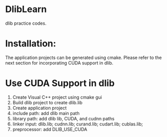 # DlibLearn
dlib practice codes. 

# Installation:
The application projects can be generated using cmake. Please refer to the next section for incorporating CUDA support in dlib.

# Use CUDA Support in dlib

1. Create Visual C++ project using cmake gui
2. Build dlib project to create dlib.lib
3. Create application project
4. include path: add dlib main path
5. library path: add dlib lib, CUDA, and cudnn paths
6. linker input: dlib.lib; cudnn.lib; curand.lib; cudart.lib; cublas.lib;
7. preprocessor: add DLIB_USE_CUDA 

